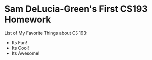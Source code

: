 # Sam DeLucia-Green's First CS193 Homework

List of My Favorite Things about CS 193:
- Its Fun!
- Its Cool!
- Its Awesome!
